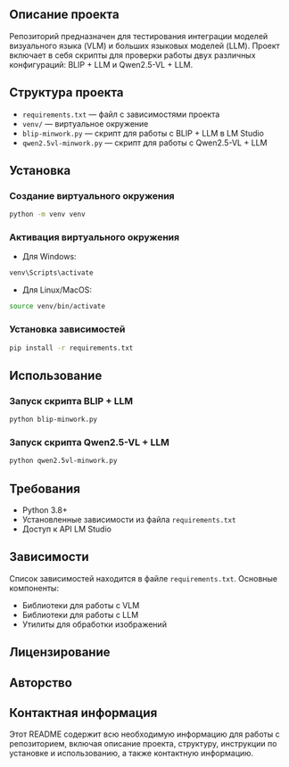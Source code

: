 

## Описание проекта
Репозиторий предназначен для тестирования интеграции моделей визуального языка (VLM) и больших языковых моделей (LLM). Проект включает в себя скрипты для проверки работы двух различных конфигураций: BLIP + LLM и Qwen2.5-VL + LLM.

## Структура проекта
* `requirements.txt` — файл с зависимостями проекта
* `venv/` — виртуальное окружение
* `blip-minwork.py` — скрипт для работы с BLIP + LLM в LM Studio
* `qwen2.5vl-minwork.py` — скрипт для работы с Qwen2.5-VL + LLM

## Установка

### Создание виртуального окружения
```bash
python -m venv venv
```

### Активация виртуального окружения
* Для Windows:
```bash
venv\Scripts\activate
```
* Для Linux/MacOS:
```bash
source venv/bin/activate
```

### Установка зависимостей
```bash
pip install -r requirements.txt
```

## Использование

### Запуск скрипта BLIP + LLM
```bash
python blip-minwork.py
```

### Запуск скрипта Qwen2.5-VL + LLM
```bash
python qwen2.5vl-minwork.py
```

## Требования
* Python 3.8+
* Установленные зависимости из файла `requirements.txt`
* Доступ к API LM Studio

## Зависимости
Список зависимостей находится в файле `requirements.txt`. Основные компоненты:
* Библиотеки для работы с VLM
* Библиотеки для работы с LLM
* Утилиты для обработки изображений

## Лицензирование


## Авторство


## Контактная информация

Этот README содержит всю необходимую информацию для работы с репозиторием, включая описание проекта, структуру, инструкции по установке и использованию, а также контактную информацию. 
